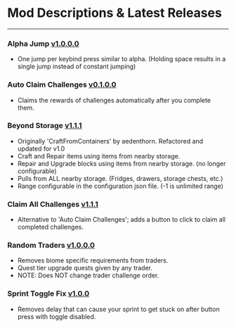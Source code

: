 # Mod Descriptions & Latest Releases

---

### Alpha Jump [v1.0.0.0](https://github.com/unv-annihilator/7D2D_Mods/releases/tag/AlphaJump_v1.0.0.0)

- One jump per keybind press similar to alpha. (Holding space results in a single jump instead of constant jumping)

### Auto Claim Challenges [v0.1.0.0](https://github.com/unv-annihilator/7D2D_Mods/releases/tag/AutoClaimChallenges_v0.1.0.0)

- Claims the rewards of challenges automatically after you complete them.

### Beyond Storage [v1.1.1](https://github.com/unv-annihilator/7D2D_Mods/releases/tag/BeyondStorage_v1.1.1-exp.1.0%2B313)

- Originally 'CraftFromContainers' by aedenthorn. Refactored and updated for v1.0
- Craft and Repair items using items from nearby storage.
- Repair and Upgrade blocks using items from nearby storage. (no longer configurable)
- Pulls from ALL nearby storage. (Fridges, drawers, storage chests, etc.)
- Range configurable in the configuration json file. (-1 is unlimited range)

### Claim All Challenges [v1.1.1](https://github.com/unv-annihilator/7D2D_Mods/releases/tag/ClaimAllChallenges_v1.1.1-exp.1.0%2B313)

- Alternative to 'Auto Claim Challenges'; adds a button to click to claim all completed challenges.

### Random Traders [v1.0.0.0](https://github.com/unv-annihilator/7D2D_Mods/releases/tag/RandomTraders_v1.0.0.0)

- Removes biome specific requirements from traders.
- Quest tier upgrade quests given by any trader.
- NOTE: Does NOT change trader challenge order.

### Sprint Toggle Fix [v1.0.0](https://github.com/unv-annihilator/7D2D_Mods/releases/tag/SprintToggleFix_v1.0.0-exp.1.0%2B313)

- Removes delay that can cause your sprint to get stuck on after button press with toggle disabled.
